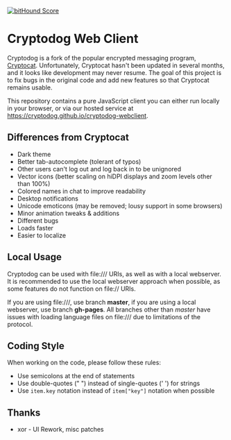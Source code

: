 [![bitHound Score](https://www.bithound.io/github/Cryptodog/cryptodog-webclient/badges/score.svg)](https://www.bithound.io/github/Cryptodog/cryptodog-webclient)

# Cryptodog Web Client

Cryptodog is a fork of the popular encrypted messaging program, [Cryptocat](https://github.com/cryptocat/cryptocat). Unfortunately, Cryptocat hasn't been updated in several months, and it looks like development may never resume. The goal of this project is to fix bugs in the original code and add new features so that Cryptocat remains usable.

This repository contains a pure JavaScript client you can either run locally in your browser, or via our hosted service at https://cryptodog.github.io/cryptodog-webclient.

## Differences from Cryptocat
* Dark theme
* Better tab-autocomplete (tolerant of typos)
* Other users can't log out and log back in to be unignored
* Vector icons (better scaling on hiDPI displays and zoom levels other than 100%)
* Colored names in chat to improve readability
* Desktop notifications
* Unicode emoticons (may be removed; lousy support in some browsers)
* Minor animation tweaks & additions
* Different bugs
* Loads faster
* Easier to localize

## Local Usage

Cryptodog can be used with file:/// URIs, as well as with a local webserver.
It is recommended to use the local webserver approach when possible, as some features do not function on file:// URIs.

If you are using file:///, use branch **master**, if you are using a local webserver, use branch **gh-pages**.
All branches other than *master* have issues with loading language files on file:/// due to limitations of the protocol.

## Coding Style

When working on the code, please follow these rules:
* Use semicolons at the end of statements
* Use double-quotes (" ") instead of single-quotes (' ') for strings
* Use `item.key` notation instead of `item["key"]` notation when possible

## Thanks
* xor - UI Rework, misc patches
